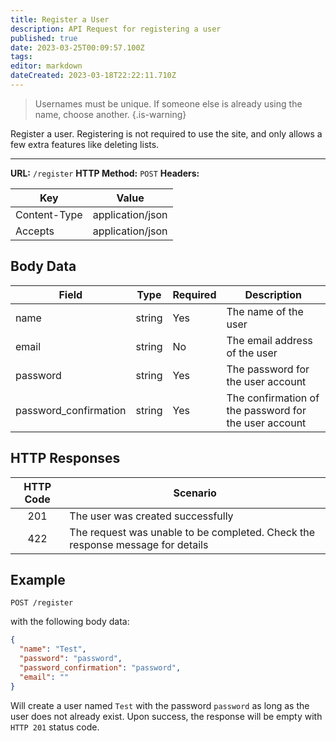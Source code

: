 ```yaml
---
title: Register a User
description: API Request for registering a user
published: true
date: 2023-03-25T00:09:57.100Z
tags: 
editor: markdown
dateCreated: 2023-03-18T22:22:11.710Z
---
```


> Usernames must be unique. If someone else is already using the name, choose another.
{.is-warning}

Register a user. Registering is not required to use the site, and only allows a few extra features like deleting lists.

___


**URL:** `/register`
**HTTP Method:** `POST`
**Headers:**

| Key | Value |
|-----|-------|
| Content-Type | application/json |
| Accepts | application/json |


## Body Data

| Field |	Type | Required | Description |
|-------|------|----------|-------------|
| name  |string| Yes | The name of the user |
| email	|string| No |The email address of the user |
| password | string | Yes | The password for the user account |
| password_confirmation | string| Yes | The confirmation of the password for the user account |

## HTTP Responses

| HTTP Code | Scenario |
| :-------: | -------- |
| 201       | The user was created successfully |
| 422       | The request was unable to be completed. Check the response message for details |

## Example

`POST /register`

with the following body data:

```json
{
  "name": "Test",
  "password": "password",
  "password_confirmation": "password",
  "email": ""
}
```

Will create a user named `Test` with the password `password` as long as the user does not already exist. Upon success, the response will be empty with `HTTP 201` status code.